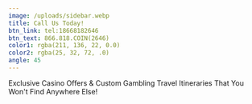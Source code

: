 ```yaml
---
image: /uploads/sidebar.webp
title: Call Us Today!
btn_link: tel:18668182646
btn_text: 866.818.COIN(2646)
color1: rgba(211, 136, 22, 0.0)
color2: rgba(25, 32, 72, .0)
angle: 45
---
```


Exclusive Casino Offers & Custom Gambling Travel Itineraries That You Won't Find Anywhere Else!

